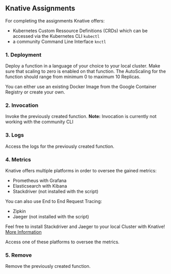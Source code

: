 ## Knative Assignments

For completing the assignments Knative offers:

- Kubernetes Custom Ressource Definitions (CRDs) which can be accessed via the Kubernetes CLI ```kubectl```
- a community Command Line Interface ```knctl```

### 1. Deployment

Deploy a function in a language of your choice to your local cluster. Make sure that scaling to zero is enabled on that function. The AutoScaling for the function should range from minimum 0 to maximum 10 Replicas. 

You can either use an existing Docker Image from the Google Container Registry or create your own.


### 2. Invocation

Invoke the previously created function. 
**Note:** Invocation is currently not working with the community CLI

### 3. Logs

Access the logs for the previously created function. 

### 4. Metrics

Knative offers multiple platforms in order to oversee the gained metrics:
- Prometheus with Grafana
- Elasticsearch with Kibana
- Stackdriver (not installed with the script)

You can also use End to End Request Tracing:
- Zipkin
- Jaeger (not installed with the script)

Feel free to install Stackdriver and Jaeger to your local Cluster with Knative! [More Information](https://knative.dev/docs/serving/installing-logging-metrics-traces/)


Access one of these platforms to oversee the metrics.

### 5. Remove

Remove the previously created function.